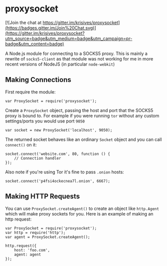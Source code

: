 
# proxysocket

[![Join the chat at https://gitter.im/krisives/proxysocket](https://badges.gitter.im/Join%20Chat.svg)](https://gitter.im/krisives/proxysocket?utm_source=badge&utm_medium=badge&utm_campaign=pr-badge&utm_content=badge)

A Node.js module for connecting to a SOCKS5 proxy. This is mainly
a rewrite of `socks5-client` as that module was not working for me in more
recent versions of NodeJS (in particular `node-webkit`)

## Making Connections

First require the module:

	var ProxySocket = require('proxysocket');

Create a `ProxySocket` object, passing the host and port
that the SOCKS5 proxy is bound to. For example if you were
running `tor` without any custom settings/ports you would
use port `9050`

	var socket = new ProxySocket('localhost', 9050);

The returned socket behaves like an ordinary `Socket` object
and you can call `connect()` on it:

	socket.connect('website.com', 80, function () {
		// Connection handler
	});

Also note if you're using Tor it's fine to pass `.onion` hosts:

	socket.connect('p4fsi4ockecnea7l.onion', 6667);


## Making HTTP Requests

You can use `ProxySocket.createAgent()` to create an object
like `http.Agent` which will make proxy sockets for you. Here is
an example of making an http request:

	var ProxySocket = require('proxysocket');
	var http = require('http');
	var agent = ProxySocket.createAgent();

	http.request({
		host: 'foo.com',
		agent: agent
	});
